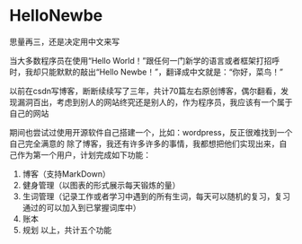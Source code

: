 # HelloNewbe
思量再三，还是决定用中文来写

当大多数程序员在使用“Hello World！”跟任何一门新学的语言或者框架打招呼时，我却只能默默的敲出“Hello
Newbe！”，翻译成中文就是：“你好，菜鸟！”

以前在csdn写博客，断断续续写了三年，共计70篇左右原创博客，偶尔翻看，发现漏洞百出，考虑到别人的网站终究还是别人的，作为程序员，我应该有一个属于自己的网站

期间也尝试过使用开源软件自己搭建一个，比如：wordpress，反正很难找到一个自己完全满意的
除了博客，我还有许多许多的事情，我都想把他们实现出来，自己作为第一个用户，计划完成如下功能：
1. 博客（支持MarkDown）
2. 健身管理（以图表的形式展示每天锻炼的量）
3. 生词管理（记录工作或者学习中遇到的所有生词，每天可以随机的复习，复习通过的可以加入到已掌握词库中）
4. 账本
5. 规划
以上，共计五个功能
